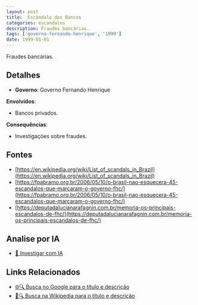 ```yaml
---
layout: post
title:  Escândalo dos Bancos
categories: escandalos
description: Fraudes bancárias.
tags: ['governo-fernando-henrique', '1999']
date: 1999-01-01
---
```


Fraudes bancárias.

## Detalhes
- **Governo**: Governo Fernando Henrique

**Envolvidos**:
- Bancos privados.


**Consequências**:
- Investigações sobre fraudes.


## Fontes
- [https://en.wikipedia.org/wiki/List_of_scandals_in_Brazil](https://en.wikipedia.org/wiki/List_of_scandals_in_Brazil)
- [https://fpabramo.org.br/2006/05/10/o-brasil-nao-esquecera-45-escandalos-que-marcaram-o-governo-fhc/](https://fpabramo.org.br/2006/05/10/o-brasil-nao-esquecera-45-escandalos-que-marcaram-o-governo-fhc/)
- [https://deputadalucianarafagnin.com.br/memoria-os-principais-escandalos-de-fhc/](https://deputadalucianarafagnin.com.br/memoria-os-principais-escandalos-de-fhc/)


## Analise por IA
- [🤖 Investigar com IA](https://www.perplexity.ai/search?q=Esc%C3%A2ndalo%20dos%20Bancos%20Fraudes%20banc%C3%A1rias.%20Governo%20Fernando%20Henrique)

## Links Relacionados
- [🌐🔍 Busca no Google para o título e descrição](https://www.google.com/search?q=Esc%C3%A2ndalo%20dos%20Bancos%20Fraudes%20banc%C3%A1rias.%20Governo%20Fernando%20Henrique)
- [📖🔍 Busca na Wikipedia para o título e descrição](https://pt.wikipedia.org/w/index.php?search=Esc%C3%A2ndalo%20dos%20Bancos%20Fraudes%20banc%C3%A1rias.%20Governo%20Fernando%20Henrique)

